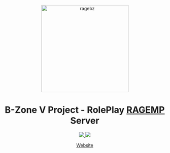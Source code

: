 <p align="center">
    <img src="https://i.imgur.com/8IeArxS.png" alt="ragebz" width="275px">
    <h1 align="center">B-Zone V Project - RolePlay <a href="https://rage.mp/">RAGEMP</a> Server</h1>
</p>

<p align="center">
    <a href="https://discord.gg/BhXSwqG8NC" target="_blank">
        <img src="https://img.shields.io/discord/812307333811535902?label=Discord&color=5865F2" />
    </a>
    <a href="https://github.com/orgs/B-Zone-GTA-V/projects/1" target="_blank">
        <img src="https://img.shields.io/badge/project-tracker-green" />
    </a>
</p>

<p align="center">
    <a href="http://v.b-zone.ro">Website</a>
</p>